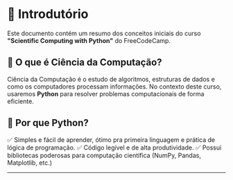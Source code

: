 # 📝 Introdutório

Este documento contém um resumo dos conceitos iniciais do curso **"Scientific Computing with Python"** do FreeCodeCamp.  

## 🔹 O que é Ciência da Computação?  

Ciência da Computação é o estudo de algoritmos, estruturas de dados e como os computadores processam informações. No contexto deste curso, usaremos **Python** para resolver problemas computacionais de forma eficiente.  

## 🔹 Por que Python?  

✅ Simples e fácil de aprender, ótimo pra primeira linguagem e prática de lógica de programação.
✅ Código legível e de alta produtividade.
✅ Possui bibliotecas poderosas para computação científica (NumPy, Pandas, Matplotlib, etc.)  

---
